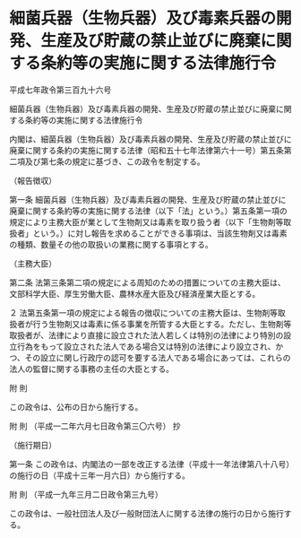 # 細菌兵器（生物兵器）及び毒素兵器の開発、生産及び貯蔵の禁止並びに廃棄に関する条約等の実施に関する法律施行令

平成七年政令第三百九十六号

細菌兵器（生物兵器）及び毒素兵器の開発、生産及び貯蔵の禁止並びに廃棄に関する条約等の実施に関する法律施行令

内閣は、細菌兵器（生物兵器）及び毒素兵器の開発、生産及び貯蔵の禁止並びに廃棄に関する条約の実施に関する法律（昭和五十七年法律第六十一号）第五条第二項及び第七条の規定に基づき、この政令を制定する。

（報告徴収）

第一条 細菌兵器（生物兵器）及び毒素兵器の開発、生産及び貯蔵の禁止並びに廃棄に関する条約等の実施に関する法律（以下「法」という。）第五条第一項の規定により主務大臣が業として生物剤又は毒素を取り扱う者（以下「生物剤等取扱者」という。）に対し報告を求めることができる事項は、当該生物剤又は毒素の種類、数量その他の取扱いの業務に関する事項とする。

（主務大臣）

第二条 法第三条第二項の規定による周知のための措置についての主務大臣は、文部科学大臣、厚生労働大臣、農林水産大臣及び経済産業大臣とする。

２ 法第五条第一項の規定による報告の徴収についての主務大臣は、生物剤等取扱者が行う生物剤又は毒素に係る事業を所管する大臣とする。ただし、生物剤等取扱者が、法律により直接に設立された法人若しくは特別の法律により特別の設立行為をもって設立された法人である場合又は特別の法律により設立され、かつ、その設立に関し行政庁の認可を要する法人である場合にあっては、これらの法人の監督に関する事務の主任の大臣とする。

附 則

この政令は、公布の日から施行する。

附 則 （平成一二年六月七日政令第三〇六号） 抄

（施行期日）

第一条 この政令は、内閣法の一部を改正する法律（平成十一年法律第八十八号）の施行の日（平成十三年一月六日）から施行する。

附 則 （平成一九年三月二日政令第三九号）

この政令は、一般社団法人及び一般財団法人に関する法律の施行の日から施行する。
